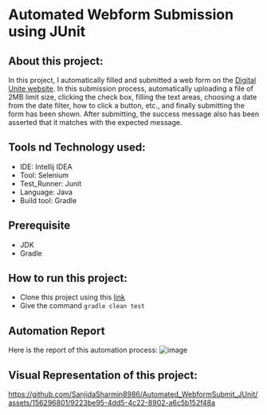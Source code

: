 # Automated Webform Submission using JUnit

## About this project:
In this project, I automatically filled and submitted a web form on the [Digital Unite website](https://www.digitalunite.com/practice-webform-learners). In this submission process, automatically uploading a file of 2MB limit size, clicking the check box, filling the text areas, choosing a date from the date filter, how to click a button, etc., and finally submitting the form has been shown. After submitting, the success message also has been asserted that it matches with the expected message.

## Tools nd Technology used:
- IDE: Intellij IDEA
- Tool: Selenium
- Test_Runner: Junit
- Language: Java
- Build tool: Gradle

## Prerequisite
- JDK
- Gradle

## How to run this project:
- Clone this project using this [link](https://github.com/SanjidaSharmin8986/Automated_WebformSubmit_JUnit)
- Give the command `` gradle clean test ``

## Automation Report
Here is the report of this automation process:
![image](https://github.com/SanjidaSharmin8986/Automated_WebformSubmit_JUnit/assets/156296801/e21d9d0b-c214-48af-b4bc-8412ecef4f47)

## Visual Representation of this project:
https://github.com/SanjidaSharmin8986/Automated_WebformSubmit_JUnit/assets/156296801/9223be95-4dd5-4c22-8902-a6c5b152f48a


